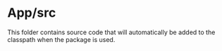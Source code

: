 # App/src

This folder contains source code that will automatically be added to the classpath when
the package is used.
